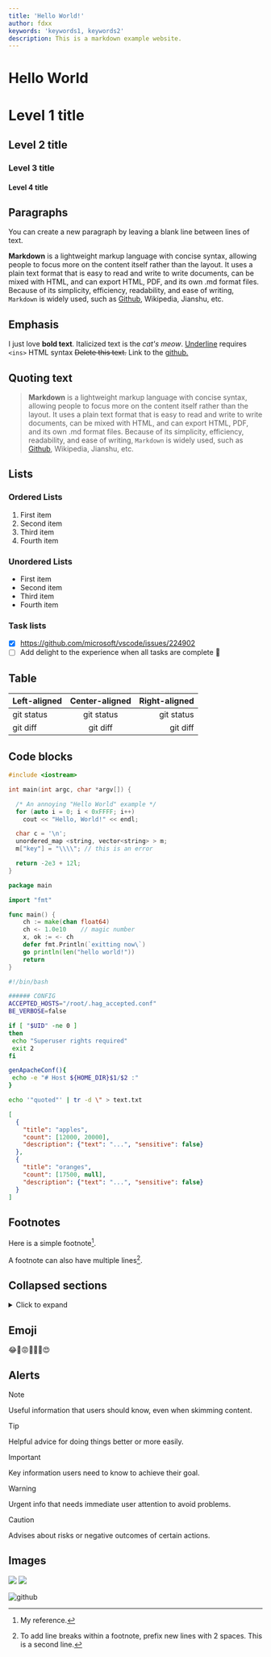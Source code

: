 ```yaml
---
title: 'Hello World!'
author: fdxx
keywords: 'keywords1, keywords2'
description: This is a markdown example website.
---
```


# Hello World

# Level 1 title
## Level 2 title
### Level 3 title
#### Level 4 title

## Paragraphs
You can create a new paragraph by leaving a blank line between lines of text.

**Markdown** is a lightweight markup language with concise syntax, allowing people to focus more on the content itself rather than the layout. It uses a plain text format that is easy to read and write to write documents, can be mixed with HTML, and can export HTML, PDF, and its own .md format files. Because of its simplicity, efficiency, readability, and ease of writing, `Markdown` is widely used, such as [Github](https://github.com/), Wikipedia, Jianshu, etc.

## Emphasis
I just love **bold text**.
Italicized text is the *cat's meow*.
<ins>Underline</ins> requires `<ins>` HTML syntax 
~~Delete this text.~~
Link to the [github.](https://github.com)

## Quoting text
> **Markdown** is a lightweight markup language with concise syntax, allowing people to focus more on the content itself rather than the layout. It uses a plain text format that is easy to read and write to write documents, can be mixed with HTML, and can export HTML, PDF, and its own .md format files. Because of its simplicity, efficiency, readability, and ease of writing, `Markdown` is widely used, such as [Github](https://github.com/), Wikipedia, Jianshu, etc.

## Lists

### Ordered Lists
1. First item
2. Second item
3. Third item
4. Fourth item
  
### Unordered Lists
- First item
- Second item
- Third item
- Fourth item

### Task lists
- [x] https://github.com/microsoft/vscode/issues/224902
- [ ] Add delight to the experience when all tasks are complete :tada:

## Table
| Left-aligned | Center-aligned | Right-aligned |
| :---         |     :---:      |          ---: |
| git status   | git status     | git status    |
| git diff     | git diff       | git diff      |

## Code blocks

```c++
#include <iostream>

int main(int argc, char *argv[]) {

  /* An annoying "Hello World" example */
  for (auto i = 0; i < 0xFFFF; i++)
    cout << "Hello, World!" << endl;

  char c = '\n';
  unordered_map <string, vector<string> > m;
  m["key"] = "\\\\"; // this is an error

  return -2e3 + 12l;
}
```

```go
package main

import "fmt"

func main() {
    ch := make(chan float64)
    ch <- 1.0e10    // magic number
    x, ok := <- ch
    defer fmt.Println(`exitting now\`)
    go println(len("hello world!"))
    return
}
```

```bash
#!/bin/bash

###### CONFIG
ACCEPTED_HOSTS="/root/.hag_accepted.conf"
BE_VERBOSE=false

if [ "$UID" -ne 0 ]
then
 echo "Superuser rights required"
 exit 2
fi

genApacheConf(){
 echo -e "# Host ${HOME_DIR}$1/$2 :"
}

echo '"quoted"' | tr -d \" > text.txt
```

```json
[
  {
    "title": "apples",
    "count": [12000, 20000],
    "description": {"text": "...", "sensitive": false}
  },
  {
    "title": "oranges",
    "count": [17500, null],
    "description": {"text": "...", "sensitive": false}
  }
]
```

## Footnotes
Here is a simple footnote[^1].

A footnote can also have multiple lines[^2].

[^1]: My reference.
[^2]: To add line breaks within a footnote, prefix new lines with 2 spaces.
  This is a second line.

## Collapsed sections
<details>
<summary>Click to expand</summary>
You can temporarily obscure sections of your Markdown by creating a collapsed section that the reader can choose to expand. For example, when you want to include technical details in an issue comment that may not be relevant or interesting to every reader, you can put those details in a collapsed section.
</details>

## Emoji
😂🤣😡📱🇨🇳😍

## Alerts
> [!NOTE]
> Useful information that users should know, even when skimming content.

> [!TIP]
> Helpful advice for doing things better or more easily.

> [!IMPORTANT]
> Key information users need to know to achieve their goal.

> [!WARNING]
> Urgent info that needs immediate user attention to avoid problems.

> [!CAUTION]
> Advises about risks or negative outcomes of certain actions.

## Images
![](https://img.shields.io/badge/shields-test-blue) ![](https://github.com/fdxx/gfm2html/actions/workflows/gh-pages.yml/badge.svg)

![github](https://myoctocat.com/assets/images/base-octocat.svg)
